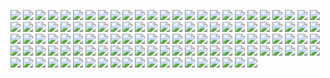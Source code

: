 ![](https://img.shields.io/static/v1?label=&message=%22%2F%2F%21%20A%20doc%20comment%20that%20applies%20to%20the%20implicit%20anonymous%20module%20of%20this%20crate%22&color=yellow)
![](https://img.shields.io/static/v1?label=&message=%22%5Cn%5Cn%22&color=aqua)
![](https://img.shields.io/static/v1?label=&message=%22pub%22&color=black)
![](https://img.shields.io/static/v1?label=&message=%22%20%22&color=aqua)
![](https://img.shields.io/static/v1?label=&message=%22mod%22&color=black)
![](https://img.shields.io/static/v1?label=&message=%22%20%22&color=aqua)
![](https://img.shields.io/static/v1?label=&message=%22outer_module%22&color=black)
![](https://img.shields.io/static/v1?label=&message=%22%20%22&color=aqua)
![](https://img.shields.io/static/v1?label=&message=%22%7B%22&color=black)
![](https://img.shields.io/static/v1?label=&message=%22%5Cn%5Cn%20%20%20%20%2F%2F%21%20%20-%20Inner%20line%20doc%22&color=yellow)
![](https://img.shields.io/static/v1?label=&message=%22%5Cn%20%20%20%20%2F%2F%21%21%20-%20Still%20an%20inner%20line%20doc%20%28but%20with%20a%20bang%20at%20the%20beginning%29%22&color=yellow)
![](https://img.shields.io/static/v1?label=&message=%22%5Cn%5Cn%20%20%20%20%22&color=aqua)
![](https://img.shields.io/static/v1?label=&message=%22%2F%2A%21%20%20-%20Inner%20block%20doc%20%2A%2F%22&color=yellow)
![](https://img.shields.io/static/v1?label=&message=%22%5Cn%20%20%20%20%22&color=aqua)
![](https://img.shields.io/static/v1?label=&message=%22%2F%2A%21%21%20-%20Still%20an%20inner%20block%20doc%20%28but%20with%20a%20bang%20at%20the%20beginning%29%20%2A%2F%22&color=yellow)
![](https://img.shields.io/static/v1?label=&message=%22%5Cn%5Cn%20%20%20%20%2F%2F%20%20%20-%20Only%20a%20comment%22&color=yellow)
![](https://img.shields.io/static/v1?label=&message=%22%5Cn%20%20%20%20%2F%2F%2F%20%20-%20Outer%20line%20doc%20%28exactly%203%20slashes%29%22&color=yellow)
![](https://img.shields.io/static/v1?label=&message=%22%5Cn%20%20%20%20%2F%2F%2F%2F%20-%20Only%20a%20comment%22&color=yellow)
![](https://img.shields.io/static/v1?label=&message=%22%5Cn%5Cn%20%20%20%20%22&color=aqua)
![](https://img.shields.io/static/v1?label=&message=%22%2F%2A%20%20%20-%20Only%20a%20comment%20%2A%2F%22&color=yellow)
![](https://img.shields.io/static/v1?label=&message=%22%5Cn%20%20%20%20%22&color=aqua)
![](https://img.shields.io/static/v1?label=&message=%22%2F%2A%2A%20%20-%20Outer%20block%20doc%20%28exactly%29%202%20asterisks%20%2A%2F%22&color=yellow)
![](https://img.shields.io/static/v1?label=&message=%22%5Cn%20%20%20%20%22&color=aqua)
![](https://img.shields.io/static/v1?label=&message=%22%2F%2A%2A%2A%20-%20Only%20a%20comment%20%2A%2F%22&color=yellow)
![](https://img.shields.io/static/v1?label=&message=%22%5Cn%5Cn%20%20%20%20%22&color=aqua)
![](https://img.shields.io/static/v1?label=&message=%22pub%22&color=black)
![](https://img.shields.io/static/v1?label=&message=%22%20%22&color=aqua)
![](https://img.shields.io/static/v1?label=&message=%22mod%22&color=black)
![](https://img.shields.io/static/v1?label=&message=%22%20%22&color=aqua)
![](https://img.shields.io/static/v1?label=&message=%22inner_module%22&color=black)
![](https://img.shields.io/static/v1?label=&message=%22%20%22&color=aqua)
![](https://img.shields.io/static/v1?label=&message=%22%7B%7D%22&color=black)
![](https://img.shields.io/static/v1?label=&message=%22%5Cn%5Cn%20%20%20%20%22&color=aqua)
![](https://img.shields.io/static/v1?label=&message=%22pub%22&color=black)
![](https://img.shields.io/static/v1?label=&message=%22%20%22&color=aqua)
![](https://img.shields.io/static/v1?label=&message=%22mod%22&color=black)
![](https://img.shields.io/static/v1?label=&message=%22%20%22&color=aqua)
![](https://img.shields.io/static/v1?label=&message=%22nested_comments%22&color=black)
![](https://img.shields.io/static/v1?label=&message=%22%20%22&color=aqua)
![](https://img.shields.io/static/v1?label=&message=%22%7B%22&color=black)
![](https://img.shields.io/static/v1?label=&message=%22%5Cn%20%20%20%20%20%20%20%20%22&color=aqua)
![](https://img.shields.io/static/v1?label=&message=%22%2F%2A%20In%20Rust%20%2F%2A%20we%20can%20%2F%2A%20nest%20comments%20%2A%2F%22&color=yellow)
![](https://img.shields.io/static/v1?label=&message=%22%20%22&color=aqua)
![](https://img.shields.io/static/v1?label=&message=%22%2A%2F%22&color=black)
![](https://img.shields.io/static/v1?label=&message=%22%20%22&color=aqua)
![](https://img.shields.io/static/v1?label=&message=%22%2A%2F%22&color=black)
![](https://img.shields.io/static/v1?label=&message=%22%5Cn%5Cn%20%20%20%20%20%20%20%20%2F%2F%20All%20three%20types%20of%20block%20comments%20can%20contain%20or%20be%20nested%20inside%22&color=yellow)
![](https://img.shields.io/static/v1?label=&message=%22%5Cn%20%20%20%20%20%20%20%20%2F%2F%20any%20other%20type%3A%22&color=yellow)
![](https://img.shields.io/static/v1?label=&message=%22%5Cn%5Cn%20%20%20%20%20%20%20%20%22&color=aqua)
![](https://img.shields.io/static/v1?label=&message=%22%2F%2A%20%20%20%2F%2A%20%2A%2F%22&color=yellow)
![](https://img.shields.io/static/v1?label=&message=%22%20%20%22&color=aqua)
![](https://img.shields.io/static/v1?label=&message=%22%2F%2A%2A%20%2A%2F%22&color=yellow)
![](https://img.shields.io/static/v1?label=&message=%22%20%20%22&color=aqua)
![](https://img.shields.io/static/v1?label=&message=%22%2F%2A%21%20%2A%2F%22&color=yellow)
![](https://img.shields.io/static/v1?label=&message=%22%20%20%22&color=aqua)
![](https://img.shields.io/static/v1?label=&message=%22%2A%2F%22&color=black)
![](https://img.shields.io/static/v1?label=&message=%22%5Cn%20%20%20%20%20%20%20%20%22&color=aqua)
![](https://img.shields.io/static/v1?label=&message=%22%2F%2A%21%20%20%2F%2A%20%2A%2F%22&color=yellow)
![](https://img.shields.io/static/v1?label=&message=%22%20%20%22&color=aqua)
![](https://img.shields.io/static/v1?label=&message=%22%2F%2A%2A%20%2A%2F%22&color=yellow)
![](https://img.shields.io/static/v1?label=&message=%22%20%20%22&color=aqua)
![](https://img.shields.io/static/v1?label=&message=%22%2F%2A%21%20%2A%2F%22&color=yellow)
![](https://img.shields.io/static/v1?label=&message=%22%20%20%22&color=aqua)
![](https://img.shields.io/static/v1?label=&message=%22%2A%2F%22&color=black)
![](https://img.shields.io/static/v1?label=&message=%22%5Cn%20%20%20%20%20%20%20%20%22&color=aqua)
![](https://img.shields.io/static/v1?label=&message=%22%2F%2A%2A%20%20%2F%2A%20%2A%2F%22&color=yellow)
![](https://img.shields.io/static/v1?label=&message=%22%20%20%22&color=aqua)
![](https://img.shields.io/static/v1?label=&message=%22%2F%2A%2A%20%2A%2F%22&color=yellow)
![](https://img.shields.io/static/v1?label=&message=%22%20%20%22&color=aqua)
![](https://img.shields.io/static/v1?label=&message=%22%2F%2A%21%20%2A%2F%22&color=yellow)
![](https://img.shields.io/static/v1?label=&message=%22%20%20%22&color=aqua)
![](https://img.shields.io/static/v1?label=&message=%22%2A%2F%22&color=black)
![](https://img.shields.io/static/v1?label=&message=%22%5Cn%20%20%20%20%20%20%20%20%22&color=aqua)
![](https://img.shields.io/static/v1?label=&message=%22pub%22&color=black)
![](https://img.shields.io/static/v1?label=&message=%22%20%22&color=aqua)
![](https://img.shields.io/static/v1?label=&message=%22mod%22&color=black)
![](https://img.shields.io/static/v1?label=&message=%22%20%22&color=aqua)
![](https://img.shields.io/static/v1?label=&message=%22dummy_item%22&color=black)
![](https://img.shields.io/static/v1?label=&message=%22%20%22&color=aqua)
![](https://img.shields.io/static/v1?label=&message=%22%7B%7D%22&color=black)
![](https://img.shields.io/static/v1?label=&message=%22%5Cn%20%20%20%20%22&color=aqua)
![](https://img.shields.io/static/v1?label=&message=%22%7D%22&color=black)
![](https://img.shields.io/static/v1?label=&message=%22%5Cn%5Cn%20%20%20%20%22&color=aqua)
![](https://img.shields.io/static/v1?label=&message=%22pub%22&color=black)
![](https://img.shields.io/static/v1?label=&message=%22%20%22&color=aqua)
![](https://img.shields.io/static/v1?label=&message=%22mod%22&color=black)
![](https://img.shields.io/static/v1?label=&message=%22%20%22&color=aqua)
![](https://img.shields.io/static/v1?label=&message=%22degenerate_cases%22&color=black)
![](https://img.shields.io/static/v1?label=&message=%22%20%22&color=aqua)
![](https://img.shields.io/static/v1?label=&message=%22%7B%22&color=black)
![](https://img.shields.io/static/v1?label=&message=%22%5Cn%20%20%20%20%20%20%20%20%2F%2F%20empty%20inner%20line%20doc%22&color=yellow)
![](https://img.shields.io/static/v1?label=&message=%22%5Cn%20%20%20%20%20%20%20%20%2F%2F%21%22&color=yellow)
![](https://img.shields.io/static/v1?label=&message=%22%5Cn%5Cn%20%20%20%20%20%20%20%20%2F%2F%20empty%20inner%20block%20doc%22&color=yellow)
![](https://img.shields.io/static/v1?label=&message=%22%5Cn%20%20%20%20%20%20%20%20%22&color=aqua)
![](https://img.shields.io/static/v1?label=&message=%22%2F%2A%21%2A%2F%22&color=yellow)
![](https://img.shields.io/static/v1?label=&message=%22%5Cn%5Cn%20%20%20%20%20%20%20%20%2F%2F%20empty%20line%20comment%22&color=yellow)
![](https://img.shields.io/static/v1?label=&message=%22%5Cn%20%20%20%20%20%20%20%20%2F%2F%22&color=yellow)
![](https://img.shields.io/static/v1?label=&message=%22%5Cn%5Cn%20%20%20%20%20%20%20%20%2F%2F%20empty%20outer%20line%20doc%22&color=yellow)
![](https://img.shields.io/static/v1?label=&message=%22%5Cn%20%20%20%20%20%20%20%20%2F%2F%2F%22&color=yellow)
![](https://img.shields.io/static/v1?label=&message=%22%5Cn%5Cn%20%20%20%20%20%20%20%20%2F%2F%20empty%20block%20comment%22&color=yellow)
![](https://img.shields.io/static/v1?label=&message=%22%5Cn%20%20%20%20%20%20%20%20%22&color=aqua)
![](https://img.shields.io/static/v1?label=&message=%22%2F%2A%2A%2F%22&color=yellow)
![](https://img.shields.io/static/v1?label=&message=%22%5Cn%5Cn%20%20%20%20%20%20%20%20%22&color=aqua)
![](https://img.shields.io/static/v1?label=&message=%22pub%22&color=black)
![](https://img.shields.io/static/v1?label=&message=%22%20%22&color=aqua)
![](https://img.shields.io/static/v1?label=&message=%22mod%22&color=black)
![](https://img.shields.io/static/v1?label=&message=%22%20%22&color=aqua)
![](https://img.shields.io/static/v1?label=&message=%22dummy_item%22&color=black)
![](https://img.shields.io/static/v1?label=&message=%22%20%22&color=aqua)
![](https://img.shields.io/static/v1?label=&message=%22%7B%7D%22&color=black)
![](https://img.shields.io/static/v1?label=&message=%22%5Cn%5Cn%20%20%20%20%20%20%20%20%2F%2F%20empty%202-asterisk%20block%20isn%27t%20a%20doc%20block%2C%20it%20is%20a%20block%20comment%22&color=yellow)
![](https://img.shields.io/static/v1?label=&message=%22%5Cn%20%20%20%20%20%20%20%20%22&color=aqua)
![](https://img.shields.io/static/v1?label=&message=%22%2F%2A%2A%2A%2F%22&color=yellow)
![](https://img.shields.io/static/v1?label=&message=%22%5Cn%5Cn%20%20%20%20%22&color=aqua)
![](https://img.shields.io/static/v1?label=&message=%22%7D%22&color=black)
![](https://img.shields.io/static/v1?label=&message=%22%5Cn%5Cn%20%20%20%20%22&color=aqua)
![](https://img.shields.io/static/v1?label=&message=%22%2F%2A%20The%20next%20one%20isn%27t%20allowed%20because%20outer%20doc%20comments%5Cn%20%20%20%20%20%20%20require%20an%20item%20that%20will%20receive%20the%20doc%20%2A%2F%22&color=yellow)
![](https://img.shields.io/static/v1?label=&message=%22%5Cn%5Cn%20%20%20%20%2F%2F%2F%20Where%20is%20my%20item%3F%22&color=yellow)
![](https://img.shields.io/static/v1?label=&message=%22%5Cn%22&color=aqua)
![](https://img.shields.io/static/v1?label=&message=%22%7D%22&color=black)

